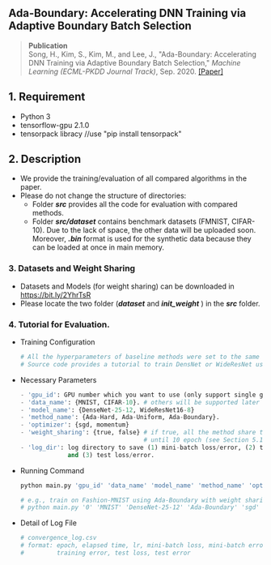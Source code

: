 ## Ada-Boundary: Accelerating DNN Training via Adaptive Boundary Batch Selection

> __Publication__ </br>
> Song, H., Kim, S., Kim, M., and Lee, J., "Ada-Boundary: Accelerating DNN Training via Adaptive Boundary Batch Selection," *Machine Learning (ECML-PKDD Journal Track)*, Sep. 2020. [[Paper]](https://link.springer.com/article/10.1007/s10994-020-05903-6)

##  1. Requirement 
- Python 3
- tensorflow-gpu 2.1.0
- tensorpack libracy //use "pip install tensorpack"

##  2. Description
- We provide the training/evaluation of all compared algorithms in the paper. 
- Please do not change the structure of directories:
	- Folder **_src_** provides all the code for evaluation with compared methods.
	- Folder **_src/dataset_** contains benchmark datasets (FMNIST, CIFAR-10). Due to the lack of space, the other data will be uploaded soon. Moreover, **_.bin_** format is used for the synthetic data because they can be loaded at once in main memory.
### 3. Datasets and Weight Sharing
 - Datasets and Models (for weight sharing) can be downloaded in https://bit.ly/2YhrTsR
 - Please locate the two folder (**_dataset_**  and **_init_weight_** ) in the **_src_**  folder.

### 4. Tutorial for Evaluation.
- Training Configuration
	```python
	# All the hyperparameters of baseline methods were set to the same value described in our paper.
	# Source code provides a tutorial to train DensNet or WideResNet using a simple command.
	```
	
- Necessary Parameters
	```python
	- 'gpu_id': GPU number which you want to use (only support single gpu).
	- 'data_name': {MNIST, CIFAR-10}. # others will be supported later
	- 'model_name': {DenseNet-25-12, WideResNet16-8}
	- 'method_name': {Ada-Hard, Ada-Uniform, Ada-Boundary}.
	- 'optimizer': {sgd, momentum}
	- 'weight_sharing': {true, false} # if true, all the method share the same parameters 
	                                  # until 10 epoch (see Section 5.1 for details)
	- 'log_dir': log directory to save (1) mini-batch loss/error, (2) training loss/error,
	             and (3) test loss/error.
	```
- Running Command
	```python
	python main.py 'gpu_id' 'data_name' 'model_name' 'method_name' 'optimizer' 'weight_sharing' 'log_dir'
	
    # e.g., train on Fashion-MNIST using Ada-Boundary with weight sharing and sgd.
    # python main.py '0' 'MNIST' 'DenseNet-25-12' 'Ada-Boundary' 'sgd' 'true' 'log'
	```	
- Detail of Log File
	```python
	# convergence_log.csv
    # format: epoch, elapsed time, lr, mini-batch loss, mini-batch error, trainng loss, 
    #         training error, test loss, test error
	```	
	
	
	












